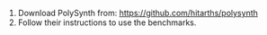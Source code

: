 1. Download PolySynth from: https://github.com/hitarths/polysynth
2. Follow their instructions to use the benchmarks.

